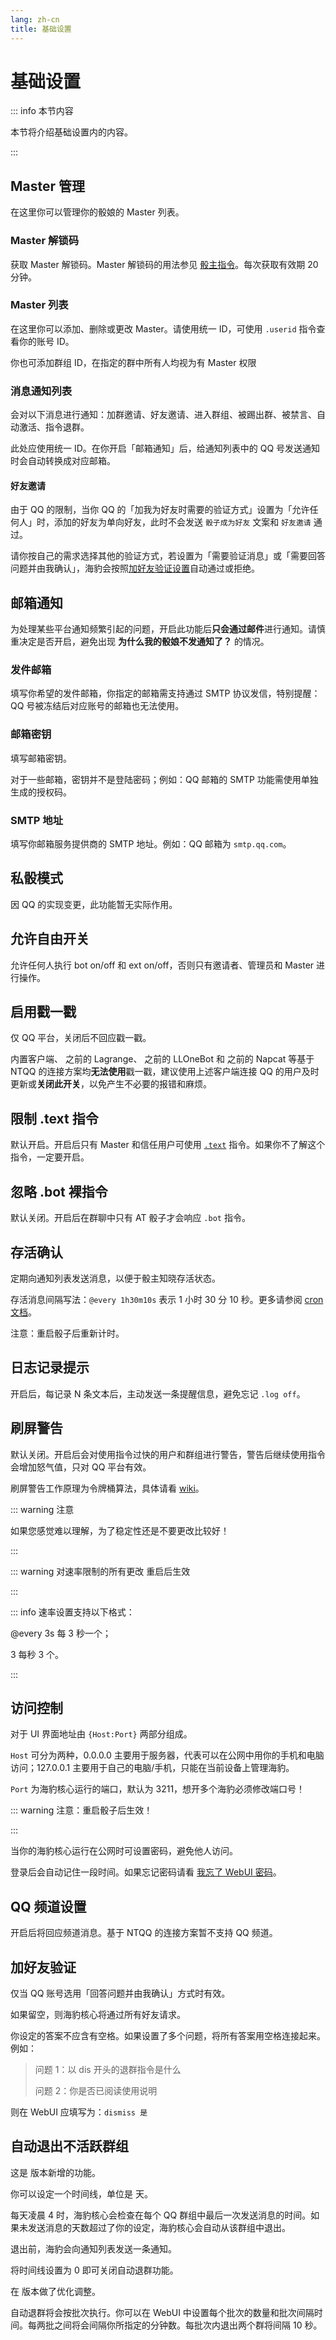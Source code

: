```yaml
---
lang: zh-cn
title: 基础设置
---
```


# 基础设置

::: info 本节内容

本节将介绍基础设置内的内容。

:::

## Master 管理

在这里你可以管理你的骰娘的 Master 列表。

### Master 解锁码

获取 Master 解锁码。Master 解锁码的用法参见 [骰主指令](../use/core.md#master-骰主指令)。每次获取有效期 20 分钟。

### Master 列表

在这里你可以添加、删除或更改 Master。请使用统一 ID，可使用 `.userid` 指令查看你的账号 ID。

你也可添加群组 ID，在指定的群中所有人均视为有 Master 权限

### 消息通知列表

会对以下消息进行通知：加群邀请、好友邀请、进入群组、被踢出群、被禁言、自动激活、指令退群。

此处应使用统一 ID。在你开启「邮箱通知」后，给通知列表中的 QQ 号发送通知时会自动转换成对应邮箱。

#### 好友邀请

由于 QQ 的限制，当你 QQ 的「加我为好友时需要的验证方式」设置为「允许任何人」时，添加的好友为单向好友，此时不会发送 `骰子成为好友` 文案和 `好友邀请` 通过。

请你按自己的需求选择其他的验证方式，若设置为「需要验证消息」或「需要回答问题并由我确认」，海豹会按照[加好友验证设置](##加好友验证)自动通过或拒绝。

## 邮箱通知

为处理某些平台通知频繁引起的问题，开启此功能后**只会通过邮件**进行通知。请慎重决定是否开启，避免出现 **为什么我的骰娘不发通知了？** 的情况。

### 发件邮箱

填写你希望的发件邮箱，你指定的邮箱需支持通过 SMTP 协议发信，特别提醒：QQ 号被冻结后对应账号的邮箱也无法使用。

### 邮箱密钥

填写邮箱密钥。

对于一些邮箱，密钥并不是登陆密码；例如：QQ 邮箱的 SMTP 功能需使用单独生成的授权码。

### SMTP 地址

填写你邮箱服务提供商的 SMTP 地址。例如：QQ 邮箱为 `smtp.qq.com`。

## 私骰模式

因 QQ 的实现变更，此功能暂无实际作用。

## 允许自由开关

允许任何人执行 bot on/off 和 ext on/off，否则只有邀请者、管理员和 Master 进行操作。

## 启用戳一戳

仅 QQ 平台，关闭后不回应戳一戳。

内置客户端、<Badge type="tip" text="6e350b0" /> 之前的 Lagrange、<Badge type="tip" text="v3.27.0" /> 之前的 LLOneBot 和 <Badge type="tip" text="v1.6.7" /> 之前的 Napcat 等基于 NTQQ 的连接方案均**无法使用**戳一戳，建议使用上述客户端连接 QQ 的用户及时更新或**关闭此开关**，以免产生不必要的报错和麻烦。

## 限制 .text 指令

默认开启。开启后只有 Master 和信任用户可使用 [`.text`](../use/fun.md#text-文本模板测试) 指令。如果你不了解这个指令，一定要开启。

## 忽略 .bot 裸指令

默认关闭。开启后在群聊中只有 AT 骰子才会响应 `.bot` 指令。

## 存活确认

定期向通知列表发送消息，以便于骰主知晓存活状态。

存活消息间隔写法：`@every 1h30m10s` 表示 1 小时 30 分 10 秒。更多请参阅 [cron 文档](https://pkg.go.dev/github.com/robfig/cron)。

注意：重启骰子后重新计时。

## 日志记录提示

开启后，每记录 N 条文本后，主动发送一条提醒信息，避免忘记 `.log off`。

## 刷屏警告

默认关闭。开启后会对使用指令过快的用户和群组进行警告，警告后继续使用指令会增加怒气值，只对 QQ 平台有效。

刷屏警告工作原理为令牌桶算法，具体请看 [wiki](https://en.wikipedia.org/wiki/Token_bucket)。

::: warning 注意

如果您感觉难以理解，为了稳定性还是不要更改比较好！

:::

::: warning 对速率限制的所有更改 重启后生效

:::

::: info 速率设置支持以下格式：

@every 3s 每 3 秒一个；

3 每秒 3 个。

:::

## 访问控制

对于 UI 界面地址由 `{Host:Port}` 两部分组成。

`Host` 可分为两种，0.0.0.0 主要用于服务器，代表可以在公网中用你的手机和电脑访问；127.0.0.1 主要用于自己的电脑/手机，只能在当前设备上管理海豹。

`Port` 为海豹核心运行的端口，默认为 3211，想开多个海豹必须修改端口号！

::: warning 注意：重启骰子后生效！

:::

当你的海豹核心运行在公网时可设置密码，避免他人访问。

登录后会自动记住一段时间。如果忘记密码请看 [我忘了 WebUI 密码](../use/faq.md#我忘了-webui-密码)。  

## QQ 频道设置

开启后将回应频道消息。基于 NTQQ 的连接方案暂不支持 QQ 频道。

## 加好友验证

仅当 QQ 账号选用「回答问题并由我确认」方式时有效。  

如果留空，则海豹核心将通过所有好友请求。  

你设定的答案不应含有空格。如果设置了多个问题，将所有答案用空格连接起来。例如：  

> 问题 1：以 dis 开头的退群指令是什么  
>
> 问题 2：你是否已阅读使用说明  

则在 WebUI 应填写为：`dismiss 是`  

## 自动退出不活跃群组 <Badge type="tip" text="v1.4.2" />  

这是 <Badge type="tip" text="v1.4.2" /> 版本新增的功能。

你可以设定一个时间线，单位是 天。

每天凌晨 4 时，海豹核心会检查在每个 QQ 群组中最后一次发送消息的时间。如果未发送消息的天数超过了你的设定，海豹核心会自动从该群组中退出。

退出前，海豹会向通知列表发送一条通知。

将时间线设置为 0 即可关闭自动退群功能。

在 <Badge type="tip" text="v1.4.4" /> 版本做了优化调整。

自动退群将会按批次执行。你可以在 WebUI 中设置每个批次的数量和批次间隔时间。每两批之间将会间隔你所指定的分钟数。每批次内退出两个群将间隔 10 秒。
